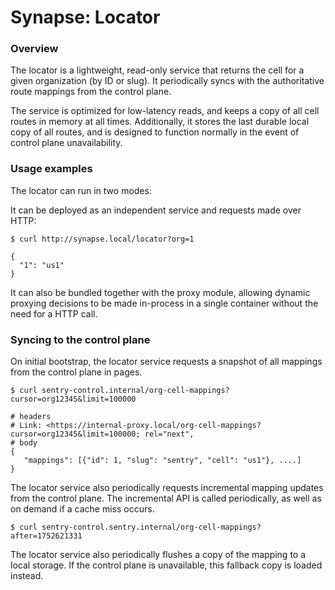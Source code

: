 # Synapse: Locator

### Overview
The locator is a lightweight, read-only service that returns the cell for a given organization (by ID or slug).
It periodically syncs with the authoritative route mappings from the control plane.

The service is optimized for low-latency reads, and keeps a copy of all cell routes in memory at all times.
Additionally, it stores the last durable local copy of all routes, and is designed to function normally in the event of control plane unavailability.

### Usage examples
The locator can run in two modes:


It can be deployed as an independent service and requests made over HTTP:

```
$ curl http://synapse.local/locator?org=1

{
  "1": "us1"
}
```

It can also be bundled together with the proxy module, allowing dynamic proxying decisions to be made in-process in a single container without the need for a HTTP call.


### Syncing to the control plane

On initial bootstrap, the locator service requests a snapshot of all mappings from the control plane in pages. 

```
$ curl sentry-control.internal/org-cell-mappings?cursor=org12345&limit=100000

# headers
# Link: <https://internal-proxy.local/org-cell-mappings?cursor=org12345&limit=100000; rel="next",    
# body
{
   "mappings": [{"id": 1, "slug": "sentry", "cell": "us1"}, ....]
}
```

The locator service also periodically requests incremental mapping updates from the control plane.
The incremental API is called periodically, as well as on demand if a cache miss occurs.

```
$ curl sentry-control.sentry.internal/org-cell-mappings?after=1752621331
```

The locator service also periodically flushes a copy of the mapping to a local storage. If the control plane is unavailable, this fallback copy is loaded instead.

